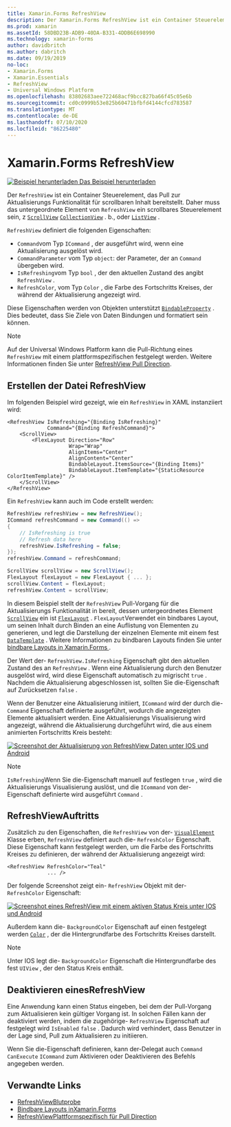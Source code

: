 ```yaml
---
title: Xamarin.Forms RefreshView
description: Der Xamarin.Forms RefreshView ist ein Container Steuerelement, das Pull zur Aktualisierungs Funktionalität für scrollbaren Inhalt bereitstellt.
ms.prod: xamarin
ms.assetId: 58DBD23B-ADB9-40DA-B331-4DDB6E698990
ms.technology: xamarin-forms
author: davidbritch
ms.author: dabritch
ms.date: 09/19/2019
no-loc:
- Xamarin.Forms
- Xamarin.Essentials
- RefreshView
- Universal Windows Platform
ms.openlocfilehash: 83802683aee722468acf9bcc827ba66f45c05e6b
ms.sourcegitcommit: cd0c0999b53e825b60471bfbfd4144cfcd783587
ms.translationtype: MT
ms.contentlocale: de-DE
ms.lasthandoff: 07/10/2020
ms.locfileid: "86225480"
---
```

# <a name="xamarinforms-refreshview"></a>Xamarin.Forms RefreshView

[![Beispiel herunterladen](~/media/shared/download.png) Das Beispiel herunterladen](https://docs.microsoft.com/samples/xamarin/xamarin-forms-samples/userinterface-refreshviewdemo/)

Der `RefreshView` ist ein Container Steuerelement, das Pull zur Aktualisierungs Funktionalität für scrollbaren Inhalt bereitstellt. Daher muss das untergeordnete Element von `RefreshView` ein scrollbares Steuerelement sein, z [`ScrollView`](xref:Xamarin.Forms.ScrollView) [`CollectionView`](xref:Xamarin.Forms.CollectionView) . b., oder [`ListView`](xref:Xamarin.Forms.ListView) .

`RefreshView` definiert die folgenden Eigenschaften:

- `Command`vom Typ `ICommand` , der ausgeführt wird, wenn eine Aktualisierung ausgelöst wird.
- `CommandParameter` vom Typ `object`: der Parameter, der an `Command` übergeben wird.
- `IsRefreshing`vom Typ `bool` , der den aktuellen Zustand des angibt `RefreshView` .
- `RefreshColor`, vom Typ `Color` , die Farbe des Fortschritts Kreises, der während der Aktualisierung angezeigt wird.

Diese Eigenschaften werden von Objekten unterstützt [`BindableProperty`](xref:Xamarin.Forms.BindableProperty) . Dies bedeutet, dass Sie Ziele von Daten Bindungen und formatiert sein können.

> [!NOTE]
> Auf der Universal Windows Platform kann die Pull-Richtung eines `RefreshView` mit einem plattformspezifischen festgelegt werden. Weitere Informationen finden Sie unter [ RefreshView Pull Direction](~/xamarin-forms/platform/windows/refreshview-pulldirection.md).

## <a name="create-a-refreshview"></a>Erstellen der Datei RefreshView

Im folgenden Beispiel wird gezeigt, wie ein `RefreshView` in XAML instanziiert wird:

```xaml
<RefreshView IsRefreshing="{Binding IsRefreshing}"
             Command="{Binding RefreshCommand}">
    <ScrollView>
        <FlexLayout Direction="Row"
                    Wrap="Wrap"
                    AlignItems="Center"
                    AlignContent="Center"
                    BindableLayout.ItemsSource="{Binding Items}"
                    BindableLayout.ItemTemplate="{StaticResource ColorItemTemplate}" />
    </ScrollView>
</RefreshView>
```

Ein `RefreshView` kann auch im Code erstellt werden:

```csharp
RefreshView refreshView = new RefreshView();
ICommand refreshCommand = new Command(() =>
{
    // IsRefreshing is true
    // Refresh data here
    refreshView.IsRefreshing = false;
});
refreshView.Command = refreshCommand;

ScrollView scrollView = new ScrollView();
FlexLayout flexLayout = new FlexLayout { ... };
scrollView.Content = flexLayout;
refreshView.Content = scrollView;
```

In diesem Beispiel stellt der `RefreshView` Pull-Vorgang für die Aktualisierungs Funktionalität in bereit, dessen untergeordnetes Element [`ScrollView`](xref:Xamarin.Forms.ScrollView) ein ist [`FlexLayout`](xref:Xamarin.Forms.FlexLayout) . `FlexLayout`Verwendet ein bindbares Layout, um seinen Inhalt durch Binden an eine Auflistung von Elementen zu generieren, und legt die Darstellung der einzelnen Elemente mit einem fest [`DataTemplate`](xref:Xamarin.Forms.DataTemplate) . Weitere Informationen zu bindbaren Layouts finden Sie unter [bindbare Layouts in Xamarin.Forms ](~/xamarin-forms/user-interface/layouts/bindable-layouts.md).

Der Wert der- `RefreshView.IsRefreshing` Eigenschaft gibt den aktuellen Zustand des an `RefreshView` . Wenn eine Aktualisierung durch den Benutzer ausgelöst wird, wird diese Eigenschaft automatisch zu migrischt `true` . Nachdem die Aktualisierung abgeschlossen ist, sollten Sie die-Eigenschaft auf Zurücksetzen `false` .

Wenn der Benutzer eine Aktualisierung initiiert, `ICommand` wird der durch die- `Command` Eigenschaft definierte ausgeführt, wodurch die angezeigten Elemente aktualisiert werden. Eine Aktualisierungs Visualisierung wird angezeigt, während die Aktualisierung durchgeführt wird, die aus einem animierten Fortschritts Kreis besteht:

[![Screenshot der Aktualisierung von RefreshView Daten unter IOS und Android](refreshview-images/default-progress-circle.png "[! Schel. No-Loc (erfrischende Ansicht)] Aktualisieren von Daten")](refreshview-images/default-progress-circle-large.png#lightbox "[! Schel. No-Loc (erfrischende Ansicht)] Aktualisieren von Daten")

> [!NOTE]
> `IsRefreshing`Wenn Sie die-Eigenschaft manuell auf festlegen `true` , wird die Aktualisierungs Visualisierung auslöst, und die `ICommand` von der-Eigenschaft definierte wird ausgeführt `Command` .

## <a name="refreshview-appearance"></a>RefreshViewAuftritts

Zusätzlich zu den Eigenschaften, die `RefreshView` von der- [`VisualElement`](xref:Xamarin.Forms.VisualElement) Klasse erben, `RefreshView` definiert auch die- `RefreshColor` Eigenschaft. Diese Eigenschaft kann festgelegt werden, um die Farbe des Fortschritts Kreises zu definieren, der während der Aktualisierung angezeigt wird:

```xaml
<RefreshView RefreshColor="Teal"
             ... />
```

Der folgende Screenshot zeigt ein- `RefreshView` Objekt mit der- `RefreshColor` Eigenschaft:

[![Screenshot eines RefreshView mit einem aktiven Status Kreis unter IOS und Android](refreshview-images/teal-progress-circle.png "[! Schel. No-Loc (erfrischend Ansicht)] mit einem aktiven Status Kreis")](refreshview-images/teal-progress-circle-large.png#lightbox "[! Schel. No-Loc (erfrischend Ansicht)] mit einem aktiven Status Kreis")

Außerdem kann die- `BackgroundColor` Eigenschaft auf einen festgelegt werden [`Color`](xref:Xamarin.Forms.Color) , der die Hintergrundfarbe des Fortschritts Kreises darstellt.

> [!NOTE]
> Unter IOS legt die- `BackgroundColor` Eigenschaft die Hintergrundfarbe des fest `UIView` , der den Status Kreis enthält.

## <a name="disable-a-refreshview"></a>Deaktivieren einesRefreshView

Eine Anwendung kann einen Status eingeben, bei dem der Pull-Vorgang zum Aktualisieren kein gültiger Vorgang ist. In solchen Fällen kann der deaktiviert werden, indem die zugehörige- `RefreshView` Eigenschaft auf festgelegt wird `IsEnabled` `false` . Dadurch wird verhindert, dass Benutzer in der Lage sind, Pull zum Aktualisieren zu initiieren.

Wenn Sie die-Eigenschaft definieren, kann der-Delegat auch `Command` `CanExecute` `ICommand` zum Aktivieren oder Deaktivieren des Befehls angegeben werden.

## <a name="related-links"></a>Verwandte Links

- [RefreshViewBlutprobe](https://docs.microsoft.com/samples/xamarin/xamarin-forms-samples/userinterface-refreshviewdemo/)
- [Bindbare Layouts inXamarin.Forms](~/xamarin-forms/user-interface/layouts/bindable-layouts.md)
- [RefreshViewPlattformspezifisch für Pull Direction](~/xamarin-forms/platform/windows/refreshview-pulldirection.md)
